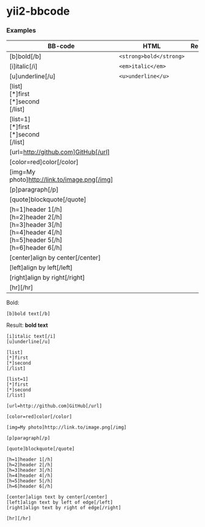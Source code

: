 # yii2-bbcode

### Examples

| **BB-code** | **HTML**  | **Result** |
|-------------|-----------|------------|
| [b]bold[/b] | ```<strong>bold</strong>```
| [i]italic[/i] | ```<em>italic</em>```
| [u]underline[/u] | ```<u>underline</u>```
| [list]<br>[\*]first<br>[\*]second<br>[/list] |
| [list=1]<br>[\*]first<br>[\*]second<br>[/list] |
| [url=http://github.com]GitHub[/url] |
| [color=red]color[/color] |
| [img=My photo]http://link.to/image.png[/img] |
| [p]paragraph[/p] |
| [quote]blockquote[/quote] |
| [h=1]header 1[/h]<br>[h=2]header 2[/h]<br>[h=3]header 3[/h]<br>[h=4]header 4[/h]<br>[h=5]header 5[/h]<br>[h=6]header 6[/h] |
| [center]align by center[/center] |
| [left]align by left[/left] |
| [right]align by right[/right] |
| [hr][/hr] |

Bold:
```
[b]bold text[/b]
```
Result:
<strong>bold text</strong>

```
[i]italic text[/i]
[u]underline[/u]

[list]
[*]first
[*]second
[/list]

[list=1]
[*]first
[*]second
[/list]

[url=http://github.com]GitHub[/url]

[color=red]color[/color]

[img=My photo]http://link.to/image.png[/img]

[p]paragraph[/p]

[quote]blockquote[/quote]

[h=1]header 1[/h]
[h=2]header 2[/h]
[h=3]header 3[/h]
[h=4]header 4[/h]
[h=5]header 5[/h]
[h=6]header 6[/h]

[center]align text by center[/center]
[left]align text by left of edge[/left]
[right]align text by right of edge[/right]

[hr][/hr]
```
